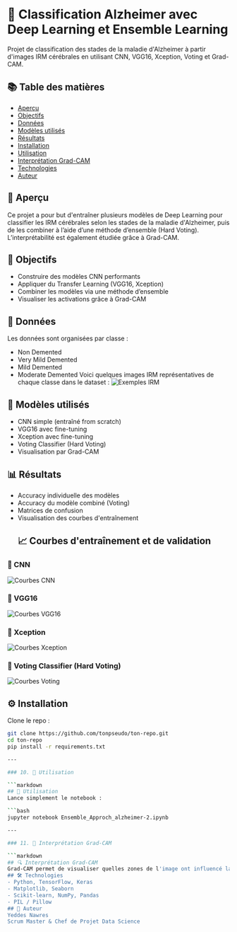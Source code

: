 # 🧠 Classification Alzheimer avec Deep Learning et Ensemble Learning
Projet de classification des stades de la maladie d'Alzheimer à partir d'images IRM cérébrales en utilisant CNN, VGG16, Xception, Voting et Grad-CAM.
## 📚 Table des matières
- [Aperçu](#aperçu)
- [Objectifs](#objectifs)
- [Données](#données)
- [Modèles utilisés](#modèles-utilisés)
- [Résultats](#résultats)
- [Installation](#installation)
- [Utilisation](#utilisation)
- [Interprétation Grad-CAM](#interprétation-grad-cam)
- [Technologies](#technologies)
- [Auteur](#auteur)
## 👀 Aperçu
Ce projet a pour but d'entraîner plusieurs modèles de Deep Learning pour classifier les IRM cérébrales selon les stades de la maladie d'Alzheimer, puis de les combiner à l’aide d’une méthode d’ensemble (Hard Voting). L’interprétabilité est également étudiée grâce à Grad-CAM.
## 🎯 Objectifs
- Construire des modèles CNN performants
- Appliquer du Transfer Learning (VGG16, Xception)
- Combiner les modèles via une méthode d’ensemble
- Visualiser les activations grâce à Grad-CAM
## 📁 Données
Les données sont organisées par classe :
- Non Demented
- Very Mild Demented
- Mild Demented
- Moderate Demented
Voici quelques images IRM représentatives de chaque classe dans le dataset : 
![Exemples IRM](images\ImageDeLaDataset.png) 
## 🧠 Modèles utilisés
- CNN simple (entraîné from scratch)
- VGG16 avec fine-tuning
- Xception avec fine-tuning
- Voting Classifier (Hard Voting)
- Visualisation par Grad-CAM
## 📊 Résultats
- Accuracy individuelle des modèles
- Accuracy du modèle combiné (Voting)
- Matrices de confusion
- Visualisation des courbes d'entraînement
  ## 📈 Courbes d'entraînement et de validation

### 🔹 CNN
![Courbes CNN](images\AccuraccyandlossfortrainingCNN.png)

### 🔹 VGG16
![Courbes VGG16](images\AccuracyandlossforTrainingVGG16.png)

### 🔹 Xception
![Courbes Xception](images\AccuracyandlossforTrainingXception.png)

### 🔹 Voting Classifier (Hard Voting)
![Courbes Voting](images\Accuraccyandlossfortraining.png)

## ⚙️ Installation

Clone le repo :
```bash
git clone https://github.com/tonpseudo/ton-repo.git
cd ton-repo
pip install -r requirements.txt

---

### 10. 🚀 Utilisation

```markdown
## 🚀 Utilisation
Lance simplement le notebook :

```bash
jupyter notebook Ensemble_Approch_alzheimer-2.ipynb

---

### 11. 🧠 Interprétation Grad-CAM

```markdown
## 🔍 Interprétation Grad-CAM
Grad-CAM permet de visualiser quelles zones de l'image ont influencé la décision du modèle, utile pour valider les prédictions médicalement.
## 🛠️ Technologies
- Python, TensorFlow, Keras
- Matplotlib, Seaborn
- Scikit-learn, NumPy, Pandas
- PIL / Pillow
## 👤 Auteur
Yeddes Nawres 
Scrum Master & Chef de Projet Data Science
